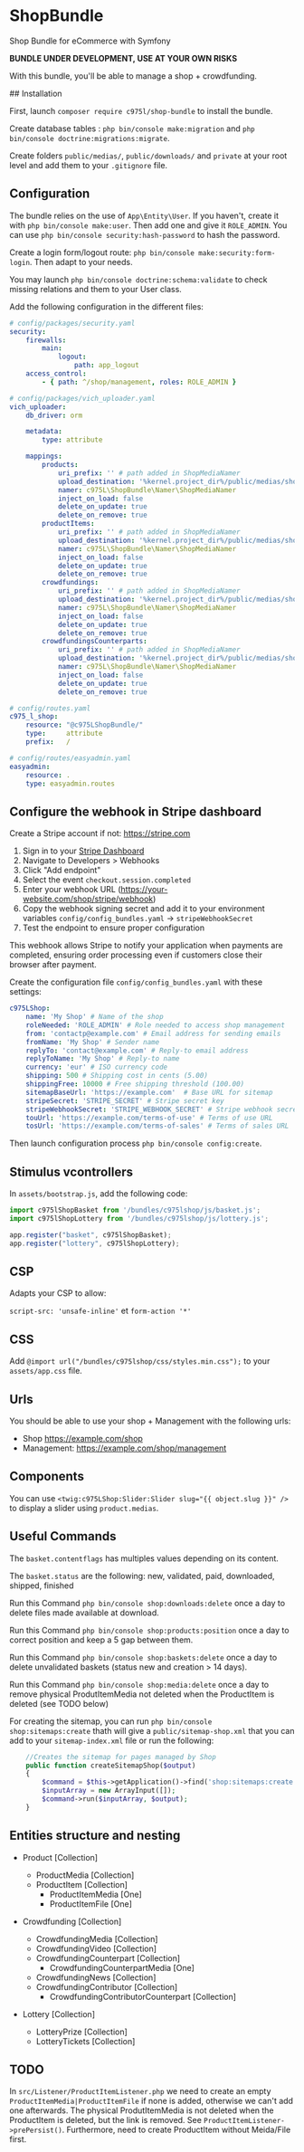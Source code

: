 # ShopBundle

Shop Bundle for eCommerce with Symfony

**BUNDLE UNDER DEVELOPMENT, USE AT YOUR OWN RISKS**

With this bundle, you'll be able to manage a shop + crowdfunding.

## Installation

First, launch `composer require c975l/shop-bundle` to install the bundle.

Create database tables : `php bin/console make:migration` and `php bin/console doctrine:migrations:migrate`.

Create folders `public/medias/`, `public/downloads/` and `private` at your root level and add them to your `.gitignore` file.

## Configuration

The bundle relies on the use of `App\Entity\User`. If you haven't, create it with `php bin/console make:user`. Then add one and give it `ROLE_ADMIN`. You can use `php bin/console security:hash-password` to hash the password.

Create a login form/logout route: `php bin/console make:security:form-login`. Then adapt to your needs.

You may launch `php bin/console doctrine:schema:validate` to check missing relations and them to your User class.

Add the following configuration in the different files:

```yaml
# config/packages/security.yaml
security:
    firewalls:
        main:
            logout:
                path: app_logout
    access_control:
        - { path: ^/shop/management, roles: ROLE_ADMIN }
```

```yaml
# config/packages/vich_uploader.yaml
vich_uploader:
    db_driver: orm

    metadata:
        type: attribute

    mappings:
        products:
            uri_prefix: '' # path added in ShopMediaNamer
            upload_destination: '%kernel.project_dir%/public/medias/shop/products'
            namer: c975L\ShopBundle\Namer\ShopMediaNamer
            inject_on_load: false
            delete_on_update: true
            delete_on_remove: true
        productItems:
            uri_prefix: '' # path added in ShopMediaNamer
            upload_destination: '%kernel.project_dir%/public/medias/shop/items'
            namer: c975L\ShopBundle\Namer\ShopMediaNamer
            inject_on_load: false
            delete_on_update: true
            delete_on_remove: true
        crowdfundings:
            uri_prefix: '' # path added in ShopMediaNamer
            upload_destination: '%kernel.project_dir%/public/medias/shop/crowdfundings'
            namer: c975L\ShopBundle\Namer\ShopMediaNamer
            inject_on_load: false
            delete_on_update: true
            delete_on_remove: true
        crowdfundingsCounterparts:
            uri_prefix: '' # path added in ShopMediaNamer
            upload_destination: '%kernel.project_dir%/public/medias/shop/counterparts'
            namer: c975L\ShopBundle\Namer\ShopMediaNamer
            inject_on_load: false
            delete_on_update: true
            delete_on_remove: true
```

```yaml
# config/routes.yaml
c975_l_shop:
    resource: "@c975LShopBundle/"
    type:     attribute
    prefix:   /
```

```yaml
# config/routes/easyadmin.yaml
easyadmin:
    resource: .
    type: easyadmin.routes
```

## Configure the webhook in Stripe dashboard

Create a Stripe account if not: https://stripe.com

1. Sign in to your [Stripe Dashboard](https://dashboard.stripe.com/)
2. Navigate to Developers > Webhooks
3. Click "Add endpoint"
4. Select the event `checkout.session.completed`
5. Enter your webhook URL (https://your-website.com/shop/stripe/webhook)
6. Copy the webhook signing secret and add it to your environment variables `config/config_bundles.yaml` -> `stripeWebhookSecret`
7. Test the endpoint to ensure proper configuration

This webhook allows Stripe to notify your application when payments are completed, ensuring order processing even if customers close their browser after payment.

Create the configuration file `config/config_bundles.yaml` with these settings:

```yaml
c975LShop:
    name: 'My Shop' # Name of the shop
    roleNeeded: 'ROLE_ADMIN' # Role needed to access shop management
    from: 'contactp@example.com' # Email address for sending emails
    fromName: 'My Shop' # Sender name
    replyTo: 'contact@example.com' # Reply-to email address
    replyToName: 'My Shop' # Reply-to name
    currency: 'eur' # ISO currency code
    shipping: 500 # Shipping cost in cents (5.00)
    shippingFree: 10000 # Free shipping threshold (100.00)
    sitemapBaseUrl: 'https://example.com'  # Base URL for sitemap
    stripeSecret: 'STRIPE_SECRET' # Stripe secret key
    stripeWebhookSecret: 'STRIPE_WEBHOOK_SECRET' # Stripe webhook secret
    touUrl: 'https://example.com/terms-of-use' # Terms of use URL
    tosUrl: 'https://example.com/terms-of-sales' # Terms of sales URL
```

Then launch configuration process `php bin/console config:create`.

## Stimulus vcontrollers

In `assets/bootstrap.js`, add the following code:

```javascript
import c975lShopBasket from '/bundles/c975lshop/js/basket.js';
import c975lShopLottery from '/bundles/c975lshop/js/lottery.js';

app.register("basket", c975lShopBasket);
app.register("lottery", c975lShopLottery);
```

## CSP

Adapts your CSP to allow:

`script-src: 'unsafe-inline'` et `form-action '*'`

## CSS

Add `@import url("/bundles/c975lshop/css/styles.min.css");` to your `assets/app.css` file.

## Urls

You should be able to use your shop + Management with the following urls:

- Shop https://example.com/shop
- Management: https://example.com/shop/management

## Components

You can use `<twig:c975LShop:Slider:Slider slug="{{ object.slug }}" />` to display a slider using `product.medias`.

## Useful Commands

The `basket.contentflags` has multiples values depending on its content.

The `basket.status` are the following: new, validated, paid, downloaded, shipped, finished

Run this Command `php bin/console shop:downloads:delete` once a day to delete files made available at download.

Run this Command `php bin/console shop:products:position` once a day to correct position and keep a 5 gap between them.

Run this Command `php bin/console shop:baskets:delete` once a day to delete unvalidated baskets (status new and creation > 14 days).

Run this Command `php bin/console shop:media:delete` once a day to remove physical ProdutItemMedia not deleted when the ProductItem is deleted (see TODO below)

For creating the sitemap, you can run `php bin/console shop:sitemaps:create` thath will give a `public/sitemap-shop.xml` that you can add to your `sitemap-index.xml` file or run the following:

```php
    //Creates the sitemap for pages managed by Shop
    public function createSitemapShop($output)
    {
        $command = $this->getApplication()->find('shop:sitemaps:create');
        $inputArray = new ArrayInput([]);
        $command->run($inputArray, $output);
    }
```

## Entities structure and nesting

- Product [Collection]
  - ProductMedia [Collection]
  - ProductItem [Collection]
    - ProductItemMedia [One]
    - ProductItemFile [One]

- Crowdfunding [Collection]
  - CrowdfundingMedia [Collection]
  - CrowdfundingVideo [Collection]
  - CrowdfundingCounterpart [Collection]
    - CrowdfundingCounterpartMedia [One]
  - CrowdfundingNews [Collection]
  - CrowdfundingContributor [Collection]
    - CrowdfundingContributorCounterpart [Collection]

- Lottery [Collection]
  - LotteryPrize [Collection]
  - LotteryTickets [Collection]

## TODO

In `src/Listener/ProductItemListener.php` we need to create an empty `ProductItemMedia|ProductItemFile` if none is added, otherwise we can't add one afterwards. The physical ProdutItemMedia is not deleted when the ProductItem is deleted, but the link is removed. See `ProductItemListener->prePersist()`. Furthermore, need to create ProductItem without Meida/File first.
